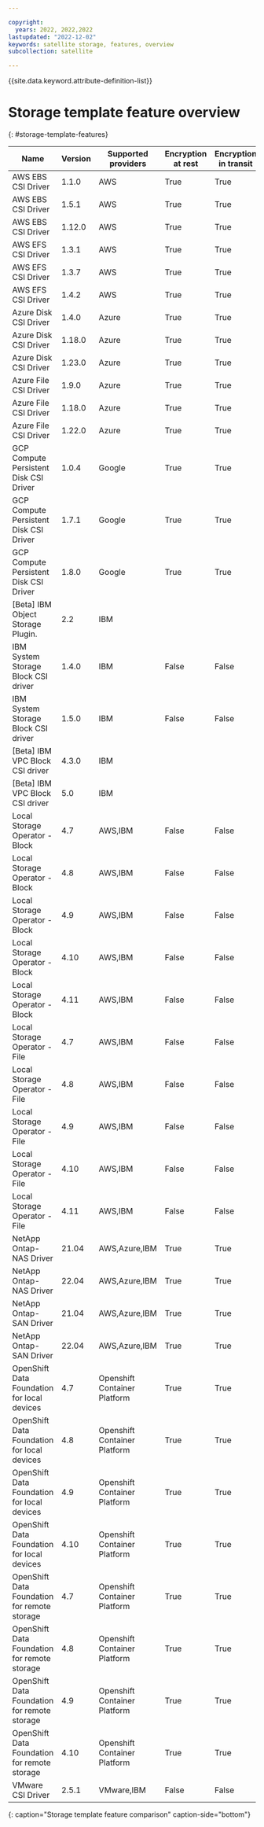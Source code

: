 ```yaml
---

copyright:
  years: 2022, 2022,2022
lastupdated: "2022-12-02"
keywords: satellite storage, features, overview
subcollection: satellite

---
```


{{site.data.keyword.attribute-definition-list}}


# Storage template feature overview
{: #storage-template-features}


| Name | Version | Supported providers | Encryption at rest | Encryption in transit | Snapshot support | Availability | Volume expansion |
| --- | --- | --- | --- | --- | --- | --- | --- |
| AWS EBS CSI Driver | 1.1.0 | AWS | True | True | True | Zonal | True |
| AWS EBS CSI Driver | 1.5.1 | AWS | True | True | True | Zonal | True |
| AWS EBS CSI Driver | 1.12.0 | AWS | True | True | True | Zonal | True |
| AWS EFS CSI Driver | 1.3.1 | AWS | True | True | False | Regional | False |
| AWS EFS CSI Driver | 1.3.7 | AWS | True | True | False | Regional | False |
| AWS EFS CSI Driver | 1.4.2 | AWS | True | True | False | Regional | False |
| Azure Disk CSI Driver | 1.4.0 | Azure | True | True | False | Zonal | False |
| Azure Disk CSI Driver | 1.18.0 | Azure | True | True | False | Zonal | False |
| Azure Disk CSI Driver | 1.23.0 | Azure | True | True | False | Zonal | False |
| Azure File CSI Driver | 1.9.0 | Azure | True | True | False | Regional | False |
| Azure File CSI Driver | 1.18.0 | Azure | True | True | False | Regional | False |
| Azure File CSI Driver | 1.22.0 | Azure | True | True | False | Regional | False |
| GCP Compute Persistent Disk CSI Driver | 1.0.4 | Google | True | True | True | Zonal | False |
| GCP Compute Persistent Disk CSI Driver | 1.7.1 | Google | True | True | True | Zonal | False |
| GCP Compute Persistent Disk CSI Driver | 1.8.0 | Google | True | True | True | Zonal | False |
| [Beta] IBM Object Storage Plugin. | 2.2 | IBM | 
| IBM System Storage Block CSI driver | 1.4.0 | IBM | False | False | True | Regional | True |
| IBM System Storage Block CSI driver | 1.5.0 | IBM | False | False | True | Regional | True |
| [Beta] IBM VPC Block CSI driver | 4.3.0 | IBM | 
| [Beta] IBM VPC Block CSI driver | 5.0 | IBM | 
| Local Storage Operator - Block | 4.7 | AWS,IBM | False | False | False | Zonal | False |
| Local Storage Operator - Block | 4.8 | AWS,IBM | False | False | False | Zonal | False |
| Local Storage Operator - Block | 4.9 | AWS,IBM | False | False | False | Zonal | False |
| Local Storage Operator - Block | 4.10 | AWS,IBM | False | False | False | Zonal | False |
| Local Storage Operator - Block | 4.11 | AWS,IBM | False | False | False | Zonal | False |
| Local Storage Operator - File | 4.7 | AWS,IBM | False | False | False | Zonal | False |
| Local Storage Operator - File | 4.8 | AWS,IBM | False | False | False | Zonal | False |
| Local Storage Operator - File | 4.9 | AWS,IBM | False | False | False | Zonal | False |
| Local Storage Operator - File | 4.10 | AWS,IBM | False | False | False | Zonal | False |
| Local Storage Operator - File | 4.11 | AWS,IBM | False | False | False | Zonal | False |
| NetApp Ontap-NAS Driver | 21.04 | AWS,Azure,IBM | True | True | True | Zonal | True |
| NetApp Ontap-NAS Driver | 22.04 | AWS,Azure,IBM | True | True | True | Zonal | True |
| NetApp Ontap-SAN Driver | 21.04 | AWS,Azure,IBM | True | True | True | Zonal | True |
| NetApp Ontap-SAN Driver | 22.04 | AWS,Azure,IBM | True | True | True | Zonal | True |
| OpenShift Data Foundation for local devices | 4.7 | Openshift Container Platform | True | True | False | Regional | True |
| OpenShift Data Foundation for local devices | 4.8 | Openshift Container Platform | True | True | False | Regional | True |
| OpenShift Data Foundation for local devices | 4.9 | Openshift Container Platform | True | True | False | Regional | True |
| OpenShift Data Foundation for local devices | 4.10 | Openshift Container Platform | True | True | False | Regional | True |
| OpenShift Data Foundation for remote storage | 4.7 | Openshift Container Platform | True | True | False | Regional | True |
| OpenShift Data Foundation for remote storage | 4.8 | Openshift Container Platform | True | True | False | Regional | True |
| OpenShift Data Foundation for remote storage | 4.9 | Openshift Container Platform | True | True | False | Regional | True |
| OpenShift Data Foundation for remote storage | 4.10 | Openshift Container Platform | True | True | False | Regional | True |
| VMware CSI Driver | 2.5.1 | VMware,IBM | False | False | True | Zonal | False |
{: caption="Storage template feature comparison" caption-side="bottom"}

